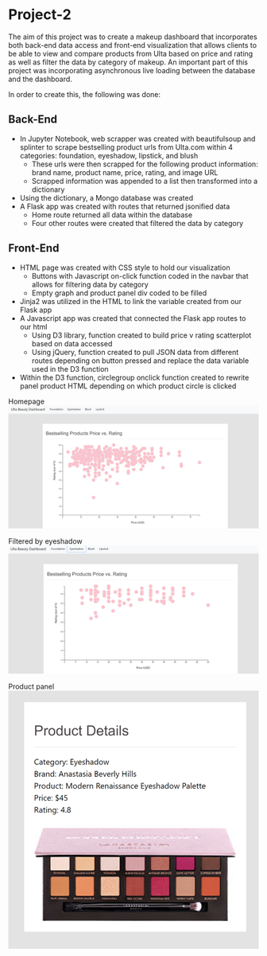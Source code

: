 # Project-2

The aim of this project was to create a makeup dashboard that incorporates both back-end data access and front-end visualization that allows clients to be able to view and compare products from Ulta based on price and rating as well as filter the data by category of makeup. An important part of this project was incorporating asynchronous live loading between the database and the dashboard.

In order to create this, the following was done:

## Back-End
  - In Jupyter Notebook, web scrapper was created with beautifulsoup and splinter to scrape bestselling product urls from Ulta.com within 4 categories: foundation, eyeshadow,         lipstick, and blush
    - These urls were then scrapped for the following product information: brand name, product name, price, rating, and image URL
    - Scrapped information was appended to a list then transformed into a dictionary
  - Using the dictionary, a Mongo database was created
  - A Flask app was created with routes that returned jsonified data
    - Home route returned all data within the database
    - Four other routes were created that filtered the data by category
  
 ## Front-End
  - HTML page was created with CSS style to hold our visualization
    - Buttons with Javascript on-click function coded in the navbar that allows for filtering data by category
    - Empty graph and product panel div coded to be filled
  - Jinja2 was utilized in the HTML to link the variable created from our Flask app
  - A Javascript app was created that connected the Flask app routes to our html
    - Using D3 library, function created to build price v rating scatterplot based on data accessed
    - Using jQuery, function created to pull JSON data from different routes depending on button pressed and replace the data variable used in the D3 function
  - Within the D3 function, circlegroup onclick function created to rewrite panel product HTML depending on which product circle is clicked
  
  Homepage
  ![Alt text](static/img/homepage.PNG?raw=true "Homepage")
  
  Filtered by eyeshadow
  ![Alt text](static/img/filteredpage.PNG?raw=true "Homepage")
  
  Product panel
  ![Alt text](static/img/productpanel.PNG?raw=true "Homepage")
   
